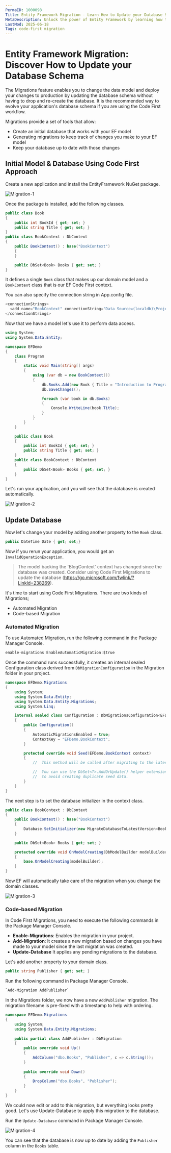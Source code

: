 ```yaml
---
PermaID: 1000098
Title: Entity Framework Migration - Learn How to Update your Database Schema
MetaDescription: Unlock the power of Entity Framework by learning how to use migrations to update your database.
LastMod: 2025-06-18
Tags: code-first migration
---
```


# Entity Framework Migration: Discover How to Update your Database Schema

The Migrations feature enables you to change the data model and deploy your changes to production by updating the database schema without having to drop and re-create the database. It is the recommended way to evolve your application's database schema if you are using the Code First workflow. 

Migrations provide a set of tools that allow:

- Create an initial database that works with your EF model
- Generating migrations to keep track of changes you make to your EF model
- Keep your database up to date with those changes

## Initial Model & Database Using Code First Approach

Create a new application and install the EntityFramework NuGet package.

<img src="https://raw.githubusercontent.com/zzzprojects/EntityFramework-FAQ/master/docs2/images/migration.png" alt="Migration-1">

Once the package is installed, add the following classes.

```csharp
public class Book
{
    public int BookId { get; set; }
    public string Title { get; set; }
}
public class BookContext : DbContext
{
    public BookContext() : base("BookContext")
    {
    }

    public DbSet<Book> Books { get; set; }
}
```

It defines a single `Book` class that makes up our domain model and a `BookContext` class that is our EF Code First context. 

You can also specify the connection string in App.config file.

```csharp
<connectionStrings>
  <add name="BookContext" connectionString="Data Source=(localdb)\ProjectsV13;Initial Catalog=BookContext;" providerName="System.Data.SqlClient"/>
</connectionStrings>
```

Now that we have a model let's use it to perform data access.

```csharp
using System;
using System.Data.Entity;

namespace EFDemo
{
    class Program
    {
        static void Main(string[] args)
        {
            using (var db = new BookContext())
            {
                db.Books.Add(new Book { Title = "Introduction to Programming" });
                db.SaveChanges();

                foreach (var book in db.Books)
                {
                    Console.WriteLine(book.Title);
                }
            }
        }
    }

    public class Book
    {
        public int BookId { get; set; }
        public string Title { get; set; }
    }
    public class BookContext : DbContext
    {
        public DbSet<Book> Books { get; set; }
    }
}
```

Let's run your application, and you will see that the database is created automatically.

<img src="https://raw.githubusercontent.com/zzzprojects/EntityFramework-FAQ/master/docs2/images/migration1.png" alt="Migration-2">

## Update Database

Now let's change your model by adding another property to the `Book` class.

```csharp
public DateTime Date { get; set;}
``` 

Now if you rerun your application, you would get an `InvalidOperationException`. 

> The model backing the 'BlogContext' context has changed since the database was created. Consider using Code First Migrations to update the database (https://go.microsoft.com/fwlink/?LinkId=238269).

It's time to start using Code First Migrations. There are two kinds of Migrations;

- Automated Migration
- Code-based Migration

### Automated Migration

To use Automated Migration, run the following command in the Package Manager Console.

```csharp
enable-migrations EnableAutomaticMigration:$true
```

Once the command runs successfully, it creates an internal sealed Configuration class derived from `DbMigrationConfiguration` in the Migration folder in your project.

```csharp
namespace EFDemo.Migrations
{
    using System;
    using System.Data.Entity;
    using System.Data.Entity.Migrations;
    using System.Linq;

    internal sealed class Configuration : DbMigrationsConfiguration<EFDemo.BookContext>
    {
        public Configuration()
        {
            AutomaticMigrationsEnabled = true;
            ContextKey = "EFDemo.BookContext";
        }

        protected override void Seed(EFDemo.BookContext context)
        {
            //  This method will be called after migrating to the latest version.

            //  You can use the DbSet<T>.AddOrUpdate() helper extension method 
            //  to avoid creating duplicate seed data.
        }
    }
}
```

The next step is to set the database initializer in the context class.

```csharp
public class BookContext : DbContext
{
    public BookContext() : base("BookContext")
    {
        Database.SetInitializer(new MigrateDatabaseToLatestVersion<BookContext, EFDemo.Migrations.Configuration>());
    }

    public DbSet<Book> Books { get; set; }

    protected override void OnModelCreating(DbModelBuilder modelBuilder)
    {
        base.OnModelCreating(modelBuilder);
    }
}
```

Now EF will automatically take care of the migration when you change the domain classes.

<img src="https://raw.githubusercontent.com/zzzprojects/EntityFramework-FAQ/master/docs2/images/migration2.png" alt="Migration-3">

### Code-based Migration

In Code First Migrations, you need to execute the following commands in the Package Manager Console.

- **Enable-Migrations**: Enables the migration in your project.
- **Add-Migration**: It creates a new migration based on changes you have made to your model since the last migration was created.
- **Update-Database** It applies any pending migrations to the database.

Let's add another property to your domain class.

```csharp
public string Publisher { get; set; }
```

Run the following command in Package Manager Console.

```csharp
`Add-Migration AddPublisher`
```

In the Migrations folder, we now have a new `AddPublisher` migration. The migration filename is pre-fixed with a timestamp to help with ordering.

```csharp
namespace EFDemo.Migrations
{
    using System;
    using System.Data.Entity.Migrations;
    
    public partial class AddPublisher : DbMigration
    {
        public override void Up()
        {
            AddColumn("dbo.Books", "Publisher", c => c.String());
        }
        
        public override void Down()
        {
            DropColumn("dbo.Books", "Publisher");
        }
    }
}
```

We could now edit or add to this migration, but everything looks pretty good. Let's use Update-Database to apply this migration to the database.

Run the `Update-Database` command in Package Manager Console.

<img src="https://raw.githubusercontent.com/zzzprojects/EntityFramework-FAQ/master/docs2/images/migration3.png" alt="Migration-4">

You can see that the database is now up to date by adding the `Publisher` column in the `Books` table.